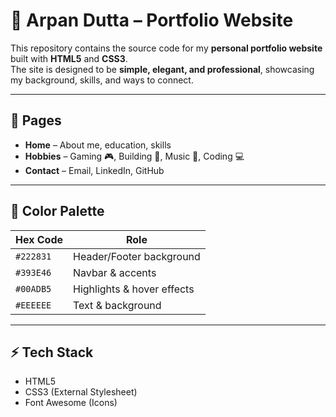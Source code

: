 # 💼 Arpan Dutta – Portfolio Website  

This repository contains the source code for my **personal portfolio website** built with **HTML5** and **CSS3**.  
The site is designed to be **simple, elegant, and professional**, showcasing my background, skills, and ways to connect.  

---

## 📌 Pages  
- **Home** – About me, education, skills  
- **Hobbies** – Gaming 🎮, Building 🤖, Music 🎵, Coding 💻  
- **Contact** – Email, LinkedIn, GitHub  

---

## 🎨 Color Palette  
| Hex Code | Role |
|----------|------|
| `#222831` | Header/Footer background |
| `#393E46` | Navbar & accents |
| `#00ADB5` | Highlights & hover effects |
| `#EEEEEE` | Text & background |

---

## ⚡ Tech Stack  
- HTML5  
- CSS3 (External Stylesheet)  
- Font Awesome (Icons)
